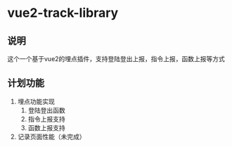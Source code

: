 # vue2-track-library

## 说明
这个一个基于vue2的埋点插件，支持登陆登出上报，指令上报，函数上报等方式

## 计划功能

1. 埋点功能实现
   1. 登陆登出函数
   2. 指令上报支持
   3. 函数上报支持
2. 记录页面性能（未完成）
